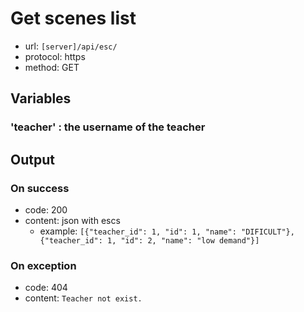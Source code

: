 # Get scenes list

+ url: `[server]/api/esc/`
+ protocol: https
+ method: GET

## Variables

### 'teacher' : the username of the teacher

## Output

### On success
+ code: 200
+ content: json with escs
  + example: `[{"teacher_id": 1, "id": 1, "name": "DIFICULT"}, {"teacher_id": 1, "id": 2, "name": "low demand"}]`

### On exception
+ code: 404
+ content: `Teacher not exist.`
